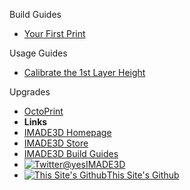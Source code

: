 Build Guides
- [Your First Print](/Your-First-Print/01-get-started-1st-print)

Usage Guides
- [Calibrate the 1st Layer Height](/Your-First-Print/01-get-started-1st-layer)

Upgrades
- [OctoPrint](/OctoPrint/1_What_You_Should_Know_About_OctoPrint)
- **Links**
- [IMADE3D Homepage](https://www.imade3d.com/)
- [IMADE3D Store](https://shop.imade3d.com)
- [IMADE3D Build Guides](https://docs.imade3d.com)
- [![Twitter](https://icongram.jgog.in/simple/twitter.svg?colored&size=16)@yesIMADE3D](http://twitter.com/yesimade3d)
- [![This Site's Github](https://icongram.jgog.in/simple/github.svg?color=808080&size=16)This Site's Github](https://github.com/imade3d/awesome-docs)